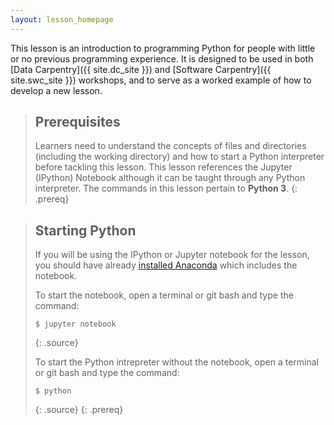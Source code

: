 ```yaml
---
layout: lesson_homepage
---
```

This lesson is an introduction to programming Python for people with little or no previous programming experience.
It is designed to be used in both [Data Carpentry]({{ site.dc_site }}) and [Software Carpentry]({{ site.swc_site }}) workshops,
and to serve as a worked example of how to develop a new lesson.

> ## Prerequisites
>
> Learners need to understand the concepts of files and directories
> (including the working directory) and how to start a Python
> interpreter before tackling this lesson. This lesson references the Jupyter (IPython)
> Notebook although it can be taught through any Python interpreter.
> The commands in this lesson pertain to **Python 3**.
{: .prereq}

> ## Starting Python
>
> If you will be using the IPython or Jupyter notebook for the lesson,
> you should have already
> [installed Anaconda](http://swcarpentry.github.io/workshop-template/#setup)
> which includes the notebook.
>
> To start the notebook, open a terminal or git bash and type the command:
>
> ~~~ 
> $ jupyter notebook
> ~~~
>{: .source}
>
> To start the Python intrepreter without the notebook, open a terminal or git bash and type the command:
>
> ~~~ 
> $ python
> ~~~
>{: .source}
{: .prereq}

